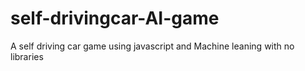 # self-drivingcar-AI-game
A self driving car game using javascript and Machine leaning with no libraries 

